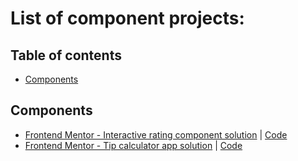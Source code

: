 # List of component projects:

## Table of contents

- [Components](#components)


## Components
- [Frontend Mentor - Interactive rating component solution](https://uygnis.github.io/review1/) | [Code](https://github.com/Uygnis/review1/tree/master)
- [Frontend Mentor - Tip calculator app solution](https://uygnis.github.io/tip-calculator/) | [Code](https://github.com/Uygnis/tip-calculator/tree/code)
